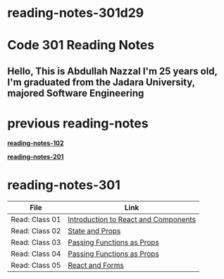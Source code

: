 # reading-notes-301d29

# Code 301 Reading Notes

## Hello, This is Abdullah Nazzal I'm 25 years old, I'm graduated from the Jadara University, majored Software Engineering 


# previous reading-notes
**[reading-notes-102](https://abdullahnazzal.github.io/reading-notes/)**

**[reading-notes-201](https://abdullahnazzal.github.io/reading-notes-201/)**


# reading-notes-301

| File      | Link |
| ----------- | ----------- |
| Read: Class 01  | [Introduction to React and Components](class-01.md)|
| Read: Class 02  | [State and Props](class-02.md)|
| Read: Class 03  | [Passing Functions as Props](class-03.md)|
| Read: Class 04  | [Passing Functions as Props](class-04.md)|
| Read: Class 05  | [React and Forms](class-05.md)|











